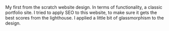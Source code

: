 My first from the scratch website design. In terms of functionality, a classic portfolio site. I tried to apply SEO to this website, to make sure it gets the best scores from the lighthouse. I applied a little bit of glassmorphism to the design.
